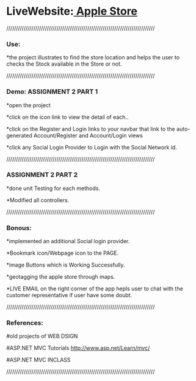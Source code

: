 ﻿<h1>LiveWebsite:<a href="https://comp2007-assignment2-part1.azurewebsites.net/"><b> Apple Store</b></a></h1>

/////////////////////////////////////////////////////////////////////////////
<h3>Use:</h3>

 *the project illustrates to find the store location and helps the user to checks the Stock available in the Store or not. 

/////////////////////////////////////////////////////////////////////////////
<h3>Demo: ASSIGNMENT 2 PART 1 </h3>
  
*open the project

*click on the icon link to view the detail of each.. 

*click on the Register and Login links to your navbar that link to the auto-generated Account/Register and Account/Login views

*click any Social Login Provider to Login with the Social Network id. 

/////////////////////////////////////////////////////////////////////////////

<h3>ASSIGNMENT 2 PART 2 </h3>

*done unit Testing for each methods.

*Modified all controllers.

/////////////////////////////////////////////////////////////////////////////
<h3>Bonous:</h3>

*implemented an additional Social login provider.

*Bookmark icon/Webpage icon to the PAGE.

*image Buttons which is Working Successfully.

*geotagging the apple store through maps. 

*LIVE EMAIL on the right corner of the app hepls user to chat with the customer representative if user have some doubt.

/////////////////////////////////////////////////////////////////////////////
<h3>References:</h3>

#old projects of WEB DSIGN

#ASP.NET MVC Tutorials
http://www.asp.net/Learn/mvc/

#ASP.NET MVC INCLASS

/////////////////////////////////////////////////////////////////////////////